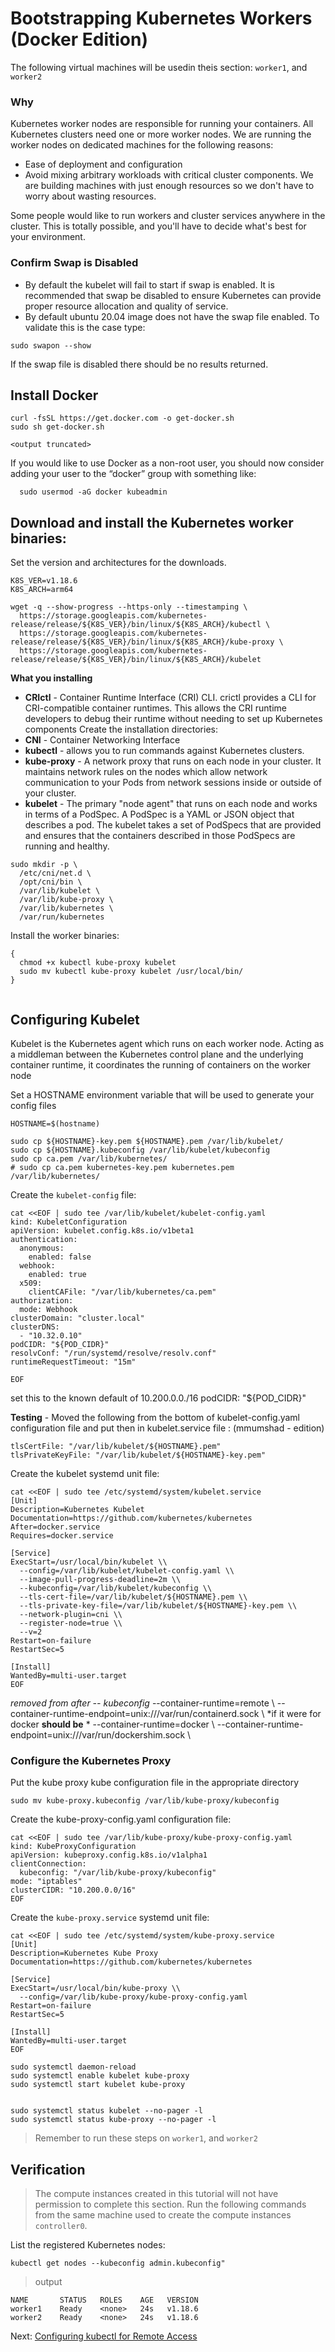 # Bootstrapping Kubernetes Workers (Docker Edition)

The following virtual machines will be usedin theis section: `worker1`, and `worker2`

### Why

Kubernetes worker nodes are responsible for running your containers. All Kubernetes clusters need one or more worker nodes. We are running the worker nodes on dedicated machines for the following reasons:

* Ease of deployment and configuration
* Avoid mixing arbitrary workloads with critical cluster components. We are building machines with just enough resources so we don't have to worry about wasting resources.

Some people would like to run workers and cluster services anywhere in the cluster. This is totally possible, and you'll have to decide what's best for your environment.

### Confirm Swap is Disabled
* By default the kubelet will fail to start if swap is enabled. It is recommended that swap be disabled to ensure Kubernetes can provide proper resource allocation and quality of service.
* By default ubuntu 20.04 image does not have the swap file enabled.  To validate this is the case type:
```
sudo swapon --show
```
If the swap file is disabled there should be no results returned.

## Install Docker
```
curl -fsSL https://get.docker.com -o get-docker.sh
sudo sh get-docker.sh

<output truncated>
```
If you would like to use Docker as a non-root user, you should now consider adding your user to the “docker” group with something like:
```
  sudo usermod -aG docker kubeadmin
```


## Download and install the Kubernetes worker binaries:

Set the version and architectures for the downloads.
```
K8S_VER=v1.18.6
K8S_ARCH=arm64
```

```
wget -q --show-progress --https-only --timestamping \
  https://storage.googleapis.com/kubernetes-release/release/${K8S_VER}/bin/linux/${K8S_ARCH}/kubectl \
  https://storage.googleapis.com/kubernetes-release/release/${K8S_VER}/bin/linux/${K8S_ARCH}/kube-proxy \
  https://storage.googleapis.com/kubernetes-release/release/${K8S_VER}/bin/linux/${K8S_ARCH}/kubelet
```
**What you installing**
* **CRIctl**  - Container Runtime Interface (CRI) CLI. crictl provides a CLI for CRI-compatible container runtimes. This allows the CRI runtime developers to debug their runtime without needing to set up Kubernetes components
Create the installation directories:
* **CNI** -  Container Networking Interface
* **kubectl** - allows you to run commands against Kubernetes clusters.
* **kube-proxy** -  A network proxy that runs on each node in your cluster. It maintains network rules on the nodes which allow network communication to your Pods from network sessions inside or outside of your cluster.
* **kubelet**  - The primary "node agent" that runs on each node and works in terms of a PodSpec. A PodSpec is a YAML or JSON object that describes a pod. The kubelet takes a set of PodSpecs that are provided and ensures that the containers described in those PodSpecs are running and healthy. 

```
sudo mkdir -p \
  /etc/cni/net.d \
  /opt/cni/bin \
  /var/lib/kubelet \
  /var/lib/kube-proxy \
  /var/lib/kubernetes \
  /var/run/kubernetes
```
Install the worker binaries:
```
{
  chmod +x kubectl kube-proxy kubelet  
  sudo mv kubectl kube-proxy kubelet /usr/local/bin/
}


```
## Configuring Kubelet
Kubelet is the Kubernetes agent which runs on each worker node. Acting as a middleman between the Kubernetes control plane and the underlying container runtime, it coordinates the running of containers on the worker node

Set a HOSTNAME environment variable that will be used to generate your config files
```
HOSTNAME=$(hostname)

sudo cp ${HOSTNAME}-key.pem ${HOSTNAME}.pem /var/lib/kubelet/
sudo cp ${HOSTNAME}.kubeconfig /var/lib/kubelet/kubeconfig
sudo cp ca.pem /var/lib/kubernetes/
# sudo cp ca.pem kubernetes-key.pem kubernetes.pem /var/lib/kubernetes/
```
Create the `kubelet-config` file:

```
cat <<EOF | sudo tee /var/lib/kubelet/kubelet-config.yaml
kind: KubeletConfiguration
apiVersion: kubelet.config.k8s.io/v1beta1
authentication:
  anonymous:
    enabled: false
  webhook:
    enabled: true
  x509:
    clientCAFile: "/var/lib/kubernetes/ca.pem"
authorization:
  mode: Webhook
clusterDomain: "cluster.local"
clusterDNS:
  - "10.32.0.10"
podCIDR: "${POD_CIDR}"
resolvConf: "/run/systemd/resolve/resolv.conf"
runtimeRequestTimeout: "15m"

EOF

```
set this to the known default of 10.200.0.0./16 podCIDR: "${POD_CIDR}"

**Testing** - Moved the following from the bottom of kubelet-config.yaml configuration file and put then in kubelet.service file : (mmumshad - edition)
```
tlsCertFile: "/var/lib/kubelet/${HOSTNAME}.pem"
tlsPrivateKeyFile: "/var/lib/kubelet/${HOSTNAME}-key.pem"
```
Create the kubelet systemd unit file:

```
cat <<EOF | sudo tee /etc/systemd/system/kubelet.service
[Unit]
Description=Kubernetes Kubelet
Documentation=https://github.com/kubernetes/kubernetes
After=docker.service
Requires=docker.service

[Service]
ExecStart=/usr/local/bin/kubelet \\
  --config=/var/lib/kubelet/kubelet-config.yaml \\
  --image-pull-progress-deadline=2m \\
  --kubeconfig=/var/lib/kubelet/kubeconfig \\
  --tls-cert-file=/var/lib/kubelet/${HOSTNAME}.pem \\
  --tls-private-key-file=/var/lib/kubelet/${HOSTNAME}-key.pem \\
  --network-plugin=cni \\
  --register-node=true \\
  --v=2
Restart=on-failure
RestartSec=5

[Install]
WantedBy=multi-user.target
EOF
```

 *removed from after -- kubeconfig*
 --container-runtime=remote \\
  --container-runtime-endpoint=unix:///var/run/containerd.sock \\
*if it were for docker **should be** *
  --container-runtime=docker \\
  --container-runtime-endpoint=unix:///var/run/dockershim.sock \\
 
### Configure the Kubernetes Proxy
Put the kube proxy kube configuration file in the appropriate directory
```
sudo mv kube-proxy.kubeconfig /var/lib/kube-proxy/kubeconfig
```
Create the kube-proxy-config.yaml configuration file:
```
cat <<EOF | sudo tee /var/lib/kube-proxy/kube-proxy-config.yaml
kind: KubeProxyConfiguration
apiVersion: kubeproxy.config.k8s.io/v1alpha1
clientConnection:
  kubeconfig: "/var/lib/kube-proxy/kubeconfig"
mode: "iptables"
clusterCIDR: "10.200.0.0/16"
EOF
```
Create the `kube-proxy.service` systemd unit file:
```
cat <<EOF | sudo tee /etc/systemd/system/kube-proxy.service
[Unit]
Description=Kubernetes Kube Proxy
Documentation=https://github.com/kubernetes/kubernetes

[Service]
ExecStart=/usr/local/bin/kube-proxy \\
  --config=/var/lib/kube-proxy/kube-proxy-config.yaml
Restart=on-failure
RestartSec=5

[Install]
WantedBy=multi-user.target
EOF
```
```
sudo systemctl daemon-reload
sudo systemctl enable kubelet kube-proxy
sudo systemctl start kubelet kube-proxy
```

```

sudo systemctl status kubelet --no-pager -l
sudo systemctl status kube-proxy --no-pager -l
```
> Remember to run these steps on `worker1`, and `worker2`


## Verification

> The compute instances created in this tutorial will not have permission to complete this section. Run the following commands from the same machine used to create the compute instances `controller0`.

List the registered Kubernetes nodes:

``` 
kubectl get nodes --kubeconfig admin.kubeconfig"
```

> output

```
NAME       STATUS   ROLES    AGE   VERSION
worker1    Ready    <none>   24s   v1.18.6
worker2    Ready    <none>   24s   v1.18.6
```
Next: [Configuring kubectl for Remote Access](10-configuring-kubectl.md)
